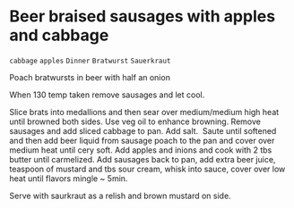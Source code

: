 # Beer braised sausages with apples and cabbage

`cabbage` `apples` `Dinner` `Bratwurst` `Sauerkraut`

Poach bratwursts in beer with half an onion

When 130 temp taken remove sausages and let cool. 

Slice brats into medallions and then sear over medium/medium high heat until browned both sides. Use veg oil to enhance browning. Remove sausages and add sliced cabbage to pan. Add salt.  Saute until softened and then add beer liquid from sausage poach to the pan and cover over medium heat until cery soft. Add apples and inions and cook with 2 tbs butter until carmelized. Add sausages back to pan, add extra beer juice, teaspoon of mustard and tbs sour cream, whisk into sauce, cover over low heat until flavors mingle ~ 5min. 

Serve with saurkraut as a relish and brown mustard on side. 
